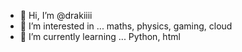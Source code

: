 - 👋 Hi, I’m @drakiiii
- 👀 I’m interested in ... maths, physics, gaming, cloud
- 🌱 I’m currently learning ... Python, html
